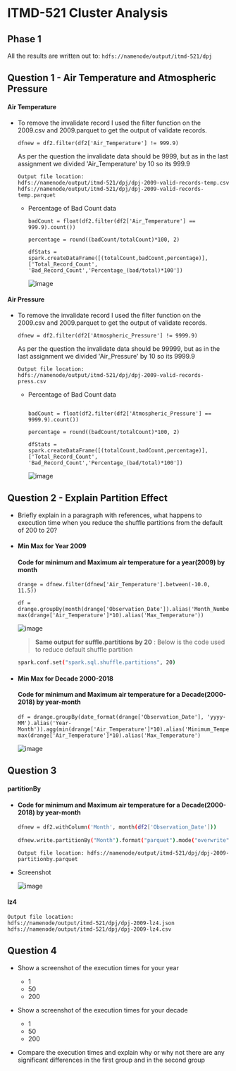 # ITMD-521 Cluster Analysis

## Phase 1

All the results are written out to: ```hdfs://namenode/output/itmd-521/dpj```

## Question 1 - Air Temperature and Atmospheric Pressure

#### Air Temperature

* To remove the invalidate record I used the filter function on the 2009.csv and 2009.parquet to get the output of validate records.

  ```dfnew = df2.filter(df2['Air_Temperature'] != 999.9)```

  As per the question the invalidate data should be 9999, but as in the last assignment we divided 'Air_Temperature' by 10 so its 999.9
      
      Output file location: 
      hdfs://namenode/output/itmd-521/dpj/dpj-2009-valid-records-temp.csv 
      hdfs://namenode/output/itmd-521/dpj/dpj-2009-valid-records-temp.parquet

  * Percentage of Bad Count data

    ```totalCount = float(df2.count())
    badCount = float(df2.filter(df2['Air_Temperature'] == 999.9).count())

    percentage = round((badCount/totalCount)*100, 2)

    dfStats = spark.createDataFrame([(totalCount,badCount,percentage)], ['Total_Record_Count', 'Bad_Record_Count','Percentage_(bad/total)*100'])
    ```

    ![image](https://user-images.githubusercontent.com/54300222/80897251-84531880-8cbc-11ea-9d7f-6af5cefdd53d.png)

#### Air Pressure

* To remove the invalidate record I used the filter function on the 2009.csv and 2009.parquet to get the output of validate records.

  ```dfnew = df2.filter(df2['Atmospheric_Pressure'] != 9999.9)```

  As per the question the invalidate data should be 99999, but as in the last assignment we divided 'Air_Pressure' by 10 so its 9999.9
      
      Output file location: 
      hdfs://namenode/output/itmd-521/dpj/dpj-2009-valid-records-press.csv 

  * Percentage of Bad Count data

    ```totalCount = float(df2.count())
    
    badCount = float(df2.filter(df2['Atmospheric_Pressure'] == 9999.9).count())
    
    percentage = round((badCount/totalCount)*100, 2)
    
    dfStats = spark.createDataFrame([(totalCount,badCount,percentage)], ['Total_Record_Count', 'Bad_Record_Count','Percentage_(bad/total)*100'])
    ```

    ![image](https://user-images.githubusercontent.com/54300222/80897505-02b0ba00-8cbf-11ea-99e4-121c02692bae.png)


## Question 2 - Explain Partition Effect

* Briefly explain in a paragraph with references, what happens to execution time when you reduce the shuffle partitions from the default of 200 to 20?

* #### Min Max for Year 2009
  #### Code for minimum and Maximum air temperature for a year(2009) by month

  ```
  drange = dfnew.filter(dfnew['Air_Temperature'].between(-10.0, 11.5))
    
  df = drange.groupBy(month(drange['Observation_Date']).alias('Month_Number')).agg(min(drange['Air_Temperature']*10).alias('Minimum_Temperature'), max(drange['Air_Temperature']*10).alias('Max_Temperature')) 
  ```
  ![image](https://user-images.githubusercontent.com/54300222/80897649-9931ab00-8cc0-11ea-9733-982019af246f.png)

  > **Same output for suffle.partitions by 20** : Below is the code used to reduce default shuffle partition
    ```bash
    spark.conf.set("spark.sql.shuffle.partitions", 20)
    ```

* #### Min Max for Decade 2000-2018
  #### Code for minimum and Maximum air temperature for a Decade(2000-2018) by year-month

  ```    
  df = drange.groupBy(date_format(drange['Observation_Date'], 'yyyy-MM').alias('Year-Month')).agg(min(drange['Air_Temperature']*10).alias('Minimum_Temperature'), max(drange['Air_Temperature']*10).alias('Max_Temperature')
  ```
  ![image](https://user-images.githubusercontent.com/54300222/80897870-faf31480-8cc2-11ea-9b4b-a1e8a424f866.png)


## Question 3

#### partitionBy
    
  * #### Code for minimum and Maximum air temperature for a Decade(2000-2018) by year-month

    ```bash
    dfnew = df2.withColumn('Month', month(df2['Observation_Date']))
  
    dfnew.write.partitionBy("Month").format("parquet").mode("overwrite").save("hdfs://namenode/output/itmd-521/dpj/dpj-2009-partitionby.parquet")
    ```
    
    ```
    Output file location: hdfs://namenode/output/itmd-521/dpj/dpj-2009-partitionby.parquet
    ```
  * Screenshot
  
    ![image](https://user-images.githubusercontent.com/54300222/80898046-5b368600-8cc4-11ea-9e0c-8c8aaca38594.png)

#### lz4

```
Output file location:
hdfs://namenode/output/itmd-521/dpj/dpj-2009-lz4.json
hdfs://namenode/output/itmd-521/dpj/dpj-2009-lz4.csv
```

## Question 4

* Show a screenshot of the execution times for your year
  * 1
  * 50
  * 200

* Show a screenshot of the execution times for your decade
  * 1
  * 50
  * 200

* Compare the execution times and explain why or why not there are any significant differences in the first group and in the second group
